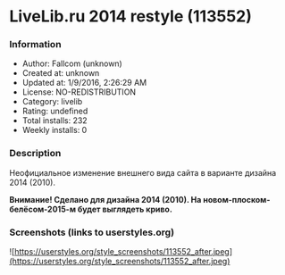 # LiveLib.ru 2014 restyle (113552)

### Information
- Author: Fallcom (unknown)
- Created at: unknown
- Updated at: 1/9/2016, 2:26:29 AM
- License: NO-REDISTRIBUTION
- Category: livelib
- Rating: undefined
- Total installs: 232
- Weekly installs: 0


### Description
Неофициальное изменение внешнего вида сайта в варианте дизайна 2014 (2010).

<b>Внимание! Сделано для дизайна 2014 (2010). На новом-плоском-белёсом-2015-м будет выглядеть криво.</b>


### Screenshots (links to userstyles.org)
![https://userstyles.org/style_screenshots/113552_after.jpeg](https://userstyles.org/style_screenshots/113552_after.jpeg)


